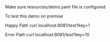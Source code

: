 Make sure resources/demo.yaml file is configured

To test this demo on premise

Happy Path
curl localhost:8081/test?key=1


Error Path
curl localhost:8081/test?key=10
